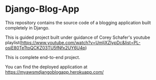 # Django-Blog-App
This repository contains the source code of a blogging application built completely in Django.

This is guided project built under guidance of Corey Schafer's youtube playlist(https://www.youtube.com/watch?v=UmljXZIypDc&list=PL-osiE80TeTtoQCKZ03TU5fNfx2UY6U4p)

This is complete end-to-end project.

You can find the deployed application at https://myawsmdjangoblogapp.herokuapp.com/
